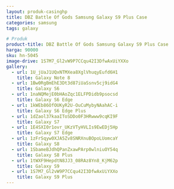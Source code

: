 ```yaml
---
layout: produk-casinghp
title: DBZ Battle Of Gods Samsung Galaxy S9 Plus Case
categories: samsung
tags: galaxy

# Produk
product-title: DBZ Battle Of Gods Samsung Galaxy S9 Plus Case
harga: 90000
sku: hn-5045
image-drive: 1S7M7_Gl2vW9P7CCqu42I3DfwAxUiYXXo
gallery:
  - url: 1U_jUaJ1UQxNTMXea8XglVhuqyEufd6H1
    title: Galaxy Note 8
  - url: 1Bw0RgBmEhE3Dt3d87iUaSsnv5cj9idG4
    title: Galaxy S6
  - url: 1naNQMejE0bHAoZqc1ELFPDidb9psocsd
    title: Galaxy S6 Edge
  - url: 1kWEb86OfOUKyR2U-OuCuMybyNAahAC-i
    title: Galaxy S6 Edge Plus
  - url: 1dZaol37kaaIToSDDo0F3HRwww9cqKI9F
    title: Galaxy S7
  - url: 1E4SXI0r1ovr_UKzVTyHVLIs9EwEDj5Hp
    title: Galaxy S7 Edge
  - url: 1zFrSqyw0XJA5Zv8SNRXnuBOpoLUomcaY
    title: Galaxy S8
  - url: 1SbameBJdhQPanZxawPArp0wlniuOY54q
    title: Galaxy S8 Plus
  - url: 1tWXF9HepdtN8JJ3_08RAz8Yn8_KjM62p
    title: Galaxy S9
  - url: 1S7M7_Gl2vW9P7CCqu42I3DfwAxUiYXXo
    title: Galaxy S9 Plus
---
```

